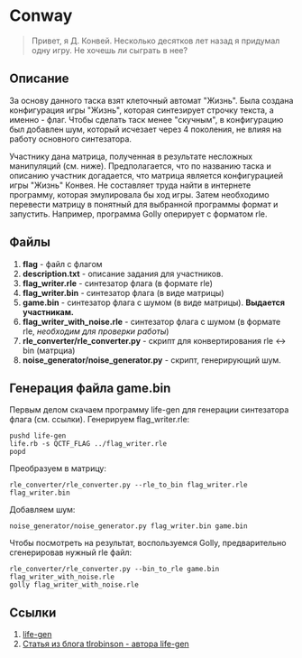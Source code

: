 Conway
======

> Привет, я Д. Конвей. Несколько десятков лет назад я придумал одну игру. Не хочешь ли сыграть в нее?

Описание
--------
За основу данного таска взят клеточный автомат "Жизнь". Была создана конфигурация игры "Жизнь", которая синтезирует строчку текста, а именно - флаг. Чтобы сделать таск менее "скучным", в конфигурацию был добавлен шум, который исчезает через 4 поколения, не влияя на работу основного синтезатора.

Участнику дана матрица, полученная в результате несложных манипуляций (см. ниже). Предполагается, что по названию таска и описанию участник догадается, что матрица является конфигурацией игры "Жизнь" Конвея. Не составляет труда найти в интернете программу, которая эмулировала бы ход игры. Затем необходимо перевести матрицу в понятный для выбранной программы формат и запустить. Например, программа Golly оперирует с форматом rle.

Файлы
-----
1. **flag** - файл с флагом
2. **description.txt** - описание задания для участников.
3. **flag_writer.rle** - синтезатор флага (в формате rle)
4. **flag_writer.bin** - синтезатор флага (в виде матрицы)
5. **game.bin** - синтезатор флага с шумом (в виде матрицы). **Выдается участникам.**
6. **flag_writer_with_noise.rle** - синтезатор флага c шумом (в формате rle,    *необходим для проверки работы*)
7. **rle_converter/rle_converter.py** - скрипт для конвертирования rle <-> bin (матрциа)
8. **noise_generator/noise_generator.py** - скрипт, генерирующий шум.

Генерация файла game.bin
------------------------
Первым делом скачаем программу life-gen для генерации синтезатора флага (см. ссылки). Генерируем flag_writer.rle:
```
pushd life-gen
life.rb -s QCTF_FLAG ../flag_writer.rle
popd
```
Преобразуем в матрицу:
```
rle_converter/rle_converter.py --rle_to_bin flag_writer.rle flag_writer.bin
```
Добавляем шум:
```
noise_generator/noise_generator.py flag_writer.bin game.bin
```
Чтобы посмотреть на результат, воспользуемся Golly, предварительно сгенерировав нужный rle файл:
```
rle_converter/rle_converter.py --bin_to_rle game.bin flag_writer_with_noise.rle
golly flag_writer_with_noise.rle
```

Ссылки
------
1. [life-gen](https://github.com/tlrobinson/life-gen/)
2. [Статья из блога tlrobinson - автора life-gen](http://tlrobinson.net/blog/2009/02/game-of-life-generator/)
